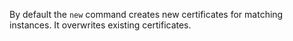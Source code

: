 By default the `new` command creates new certificates for matching instances. It overwrites existing certificates.
